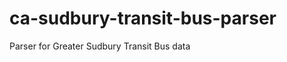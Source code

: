 ca-sudbury-transit-bus-parser
=============================

Parser for Greater Sudbury Transit Bus data

